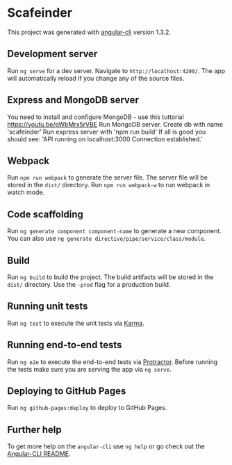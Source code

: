 # Scafeinder

This project was generated with [angular-cli](https://github.com/angular/angular-cli) version 1.3.2.

## Development server
Run `ng serve` for a dev server. Navigate to `http://localhost:4200/`. The app will automatically reload if you change any of the source files.

## Express and MongoDB server
You need to install and configure MongoDB - use this tuttorial https://youtu.be/pWbMrx5rVBE
Run MongoDB server. Create db with name 'scafeinder'
Run express server with 'npm run build'
If all is good you should see: 'API running on localhost:3000 Connection established.'

## Webpack 
Run `npm run webpack` to generate the server file. The server file will be stored in the `dist/` directory. Run `npm run webpack-w` to run webpack in watch mode.

## Code scaffolding

Run `ng generate component component-name` to generate a new component. You can also use `ng generate directive/pipe/service/class/module`.

## Build

Run `ng build` to build the project. The build artifacts will be stored in the `dist/` directory. Use the `-prod` flag for a production build.

## Running unit tests

Run `ng test` to execute the unit tests via [Karma](https://karma-runner.github.io).

## Running end-to-end tests

Run `ng e2e` to execute the end-to-end tests via [Protractor](http://www.protractortest.org/).
Before running the tests make sure you are serving the app via `ng serve`.

## Deploying to GitHub Pages

Run `ng github-pages:deploy` to deploy to GitHub Pages.

## Further help

To get more help on the `angular-cli` use `ng help` or go check out the [Angular-CLI README](https://github.com/angular/angular-cli/blob/master/README.md).
